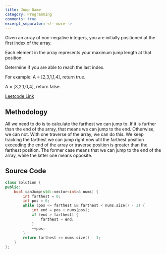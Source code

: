 ```yaml
---
title: Jump Game
category: Programming
comments: true
excerpt_separator: <!--more-->
---
```

Given an array of non-negative integers, you are initially positioned at the first index of the array.
<!--more-->

Each element in the array represents your maximum jump length at that position.

Determine if you are able to reach the last index.

For example:
A = [2,3,1,1,4], return true.

A = [3,2,1,0,4], return false.

[Leetcode Link](https://leetcode.com/problems/jump-game/#/description)

## Methodology
All we need to do is to calculate the farthest we can jump to. If it is further than the end of the array, that means we can jump to the end. Otherwise, we can not. With one traverse of the array, we can do this. We keep tracking the farthest we can jump right now util the farthest position exceeding the end of the array or traverse position is greater than the farthest position. The former case means that we can jump to the end of the array, while the latter one means opposite.

## Source Code
```C++
class Solution {
public:
    bool canJump(std::vector<int>& nums) {
        int farthest = 0;
        int pos = 0;
        while (pos <= farthest && farthest < nums.size() - 1) {
            int end = pos + nums[pos];
            if (end > farthest) {
                farthest = end;
            }
            ++pos;
        }
        return farthest >= nums.size() - 1;
    }
};
```
